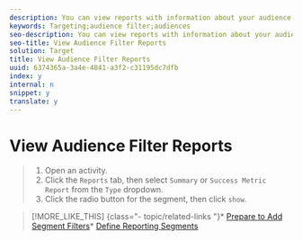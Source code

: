 ```yaml
---
description: You can view reports with information about your audience filters.
keywords: Targeting;audience filter;audiences
seo-description: You can view reports with information about your audience filters.
seo-title: View Audience Filter Reports
solution: Target
title: View Audience Filter Reports
uuid: 6374365a-3a4e-4841-a3f2-c31195dc7dfb
index: y
internal: n
snippet: y
translate: y
---
```


# View Audience Filter Reports


>1. Open an activity.
>1. Click the `Reports` tab, then select `Summary` or `Success Metric Report` from the `Type` dropdown.
>1. Click the radio button for the segment, then click `show`.

>[!MORE_LIKE_THIS] {class="- topic/related-links "}* [Prepare to Add Segment Filters](t_Preparing_to_Add_Segment_Filters.md#task_9145D08EFA694862AC115E7AEA1941E8)* [Define Reporting Segments](t_Defining_Reporting_Segments.md#task_6BDCBB395E9C4A8B963030C51C7A4936)